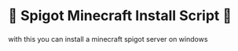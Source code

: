 # 💯​ Spigot Minecraft Install Script 💯​
###

with this you can install a minecraft spigot server on windows
